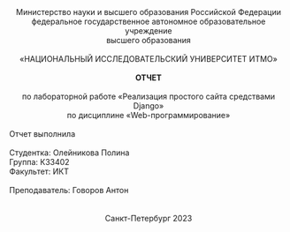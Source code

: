<div align="center">
    Министерство науки и высшего образования Российской Федерации<br>
    федеральное государственное автономное образовательное учреждение<br>
    высшего образования<br>
    <br>
    «НАЦИОНАЛЬНЫЙ ИССЛЕДОВАТЕЛЬСКИЙ УНИВЕРСИТЕТ ИТМО»<br>
    <br>
    <b>ОТЧЕТ</b><br>
    <br>
    по лабораторной работе «Реализация простого сайта средствами Django»<br>
    по дисциплине «Web-программирование»<br>
</div>
<br>
Отчет выполнила<br>
<br>
Студентка: Олейникова Полина <br>
Группа: К33402<br>
Факультет: ИКТ<br>
<br>
Преподаватель: Говоров Антон<br>
<br>
<br>
<div align="center">
    Санкт-Петербург 2023
</div>